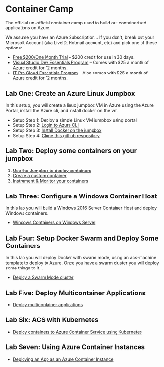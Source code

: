 # Container Camp #
The official un-official container camp used to build out containerized applications on Azure.

We assume you have an Azure Subscription... If you don't, break out your Microsoft Account (aka LiveID, Hotmail account, etc) and pick one of these options:

* [Free $200/One Month Trial](https://azure.microsoft.com/en-us/free/) – $200 credit for use in 30 days.
* [Visual Studio Dev Essentials Program](https://www.visualstudio.com/dev-essentials/?campaign=VSBlog_AzureXamAnnoucement_VSDE) – Comes with $25 a month of Azure credit for 12 months.
* [IT Pro Cloud Essentials Program](https://www.microsoft.com/itprocloudessentials/en-US) – Also comes with $25 a month of Azure credit for 12 months.


## Lab One: Create an Azure Linux Jumpbox  ##
In this setup, you will create a linux jumpbox VM in Azure using the Azure Portal, install the Azure cli, and install docker on the vm.

- Setup Step 1: [Deploy a simple Linux VM jumpbox using portal](setup/deploy-linuxjumpbox.md)
- Setup Step 2: [Login to Azure CLI](setup/xplat-cli-login.md)
- Setup Step 3: [Install Docker on the jumpbox](setup/azdockerinstall.md)
- Setup Step 4: [Clone this github respository](setup/gitclone.md)

## Lab Two: Deploy some containers on your jumpbox ##

1. [Use the Jumpbox to deploy containers](labtwo/deploy-docker-vm.md)
2. [Create a custom container](labtwo/buildimage.md)
3. [Instrument & Monitor your containers](labtwo/oms/oms4containers.md)

## Lab Three: Configure a Windows Container Host ##
In this lab you will build a Windows 2016 Server Container Host and deploy Windows containers.

* [Windows Containers on Windows Server](labthree/windows-containers.md)

## Lab Four: Setup Docker Swarm and Deploy Some Containers ##
In this lab you will deploy Docker with swarm mode, using an acs-machine template to deploy to Azure. Once you have a swarm cluster you will deploy some things to it...

* [Deploy a Swarm Mode cluster](labfour/deploy-docker-swarm.md)


## Lab Five: Deploy Multicontainer Applications
* [Deploy multicontainer applications](labfive/multiapp.md)


## Lab Six: ACS with Kubernetes
* [Deploy containers to Azure Container Service using Kubernetes](modules/kubernetes/kubernetes.md)

## Lab Seven: Using Azure Container Instances
* [Deploying an App as an Azure Container Instance](modules/azurecontainerinstances/aci.md)

